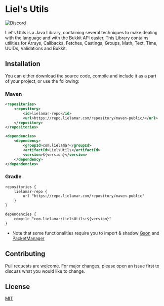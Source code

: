 # Liel's Utils

[![Discord](https://img.shields.io/discord/416652224505184276?color=%235865F2&label=Join%20My%20Discord)](https://discord.gg/NzgBrqR)

Liel's Utils is a Java Library, containing several techniques to make dealing with the language and with the Bukkit API easier.
This Library contains utilities for Arrays, Callbacks, Fetches, Castings, Groups, Math, Text, Time, UUIDs, Validations and Bukkit.

## Installation
You can either download the source code, compile and include it as a part of your project, or use the following:

### Maven
```xml
<repositories>
    <repository>
        <id>lielamar-repo</id>
        <url>https://repo.lielamar.com/repository/maven-public/</url>
    </repository>
</repositories>

<dependencies>
    <dependency>
        <groupId>com.lielamar</groupId>
        <artifactId>LielsUtils</artifactId>
        <version>${version}</version>
    </dependency>
</dependencies>
```

### Gradle
```xml
repositories {
    lielamar-repo {
        url "https://repo.lielamar.com/repository/maven-public"
    }
}

dependencies {
    compile "com.lielamar:LielsUtils:${version}"
}
```

* Note that some functionalities require you to import & shadow [Gson](https://github.com/google/gson) and [PacketManager](https://github.com/LielAmar/PacketManager/)

## Contributing
Pull requests are welcome. For major changes, please open an issue first to discuss what you would like to change.

## License
[MIT](https://choosealicense.com/licenses/mit/)

